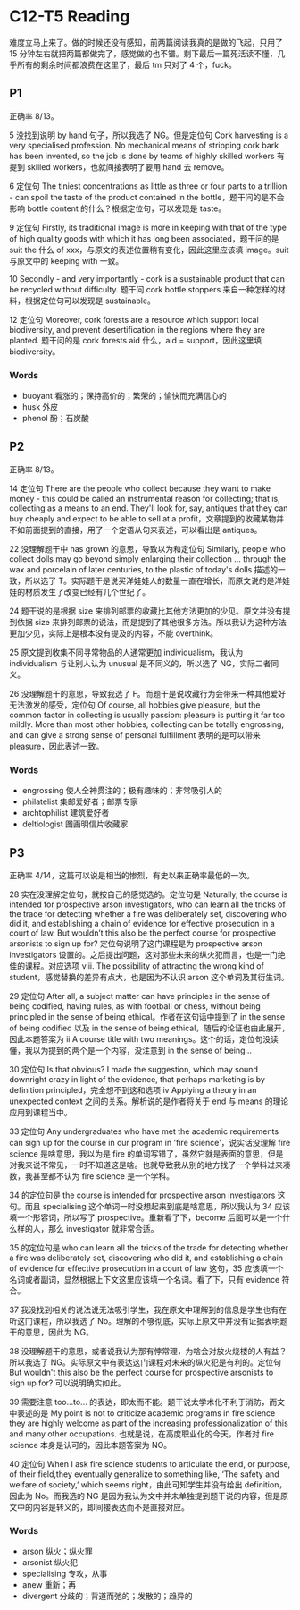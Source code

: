# C12-T5 Reading

难度立马上来了。做的时候还没有感知，前两篇阅读我真的是做的飞起，只用了 15 分钟左右就把两篇都做完了，感觉做的也不错。剩下最后一篇死活读不懂，几乎所有的剩余时间都浪费在这里了，最后 tm 只对了 4 个，fuck。

## P1

正确率 8/13。

5 没找到说明 by hand 句子，所以我选了 NG。但是定位句 Cork harvesting is a very specialised profession. No mechanical means of stripping cork bark has been invented, so the job is done by teams of highly skilled workers 有提到 skilled workers，也就间接表明了要用 hand 去 remove。

6 定位句 The tiniest concentrations as little as three or four parts to a trillion - can spoil the taste of the product contained in the bottle，题干问的是不会影响 bottle content 的什么？根据定位句，可以发现是 taste。

9 定位句 Firstly, its traditional image is more in keeping with that of the type of high quality goods with which it has long been associated，题干问的是 suit the 什么 of xxx，与原文的表述位置稍有变化，因此这里应该填 image。suit 与原文中的 keeping with 一致。

10 Secondly - and very importantly - cork is a sustainable product that can be recycled without difficulty. 题干问 cork bottle stoppers 来自一种怎样的材料，根据定位句可以发现是 sustainable。

12 定位句 Moreover, cork forests are a resource which support local biodiversity, and prevent desertification in the regions where they are planted. 题干问的是 cork forests aid 什么，aid = support，因此这里填 biodiversity。

### Words

- buoyant 看涨的；保持高价的；繁荣的；愉快而充满信心的
- husk 外皮
- phenol 酚；石炭酸

## P2

正确率 8/13。

14 定位句 There are the people who collect because they want to make money - this could be called an instrumental reason for collecting; that is, collecting as a means  to an end. They'll look for, say, antiques that they can buy cheaply and expect to be able to sell at a profit，文章提到的收藏某物并不如前面提到的直接，用了一个定语从句来表述，可以看出是 antiques。

22 没理解题干中 has grown 的意思，导致以为和定位句 Similarly, people who collect dolls may go beyond simply enlarging their collection ... through the wax and porcelain of later centuries, to the plastic of today's dolls 描述的一致，所以选了 T。实际题干是说买洋娃娃人的数量一直在增长，而原文说的是洋娃娃的材质发生了改变已经有几个世纪了。

24 题干说的是根据 size 来排列邮票的收藏比其他方法更加的少见。原文并没有提到依据 size 来排列邮票的说法，而是提到了其他很多方法。所以我认为这种方法更加少见，实际上是根本没有提及的内容，不能 overthink。

25 原文提到收集不同寻常物品的人通常更加 individualism，我认为 individualism 与让别人认为 unusual 是不同义的，所以选了 NG，实际二者同义。

26 没理解题干的意思，导致我选了 F。而题干是说收藏行为会带来一种其他爱好无法激发的感受，定位句 Of course, all hobbies give pleasure, but the common factor in collecting is usually passion: pleasure is putting it far too mildly. More than most other hobbies, collecting can be totally engrossing, and can give a strong sense of personal fulfillment 表明的是可以带来 pleasure，因此表述一致。

### Words

- engrossing 使人全神贯注的；极有趣味的；非常吸引人的
- philatelist 集邮爱好者；邮票专家
- archtophilist 建筑爱好者
- deltiologist 图画明信片收藏家

## P3 

正确率 4/14，这篇可以说是相当的惨烈，有史以来正确率最低的一次。

28 实在没理解定位句，就按自己的感觉选的。定位句是 Naturally, the course is intended for prospective arson investigators, who can learn all the tricks of the trade for detecting whether a fire was deliberately set, discovering who did it, and establishing a chain of evidence for effective prosecution in a court of law. But wouldn’t this also be the perfect course for prospective arsonists to sign up for? 定位句说明了这门课程是为 prospective arson investigators 设置的。之后提出问题，这对那些未来的纵火犯而言，也是一门绝佳的课程。对应选项 viii. The possibility of attracting the wrong kind of student，感觉替换的差异有点大，也是因为不认识 arson 这个单词及其衍生词。

29 定位句 After all, a subject matter can have principles in the sense of being codified, having rules, as with football or chess, without being principled in the sense of being ethical。作者在这句话中提到了 in the sense of being codified 以及 in the sense of being ethical，随后的论证也由此展开，因此本题答案为 ii A course title with two meanings。这个的话，定位句没读懂，我以为提到的两个是一个内容，没注意到 in the sense of being...

30 定位句 Is that obvious? I made the suggestion, which may sound downright crazy in light of the evidence, that perhaps marketing is by definition principled，完全想不到这和选项 iv Applying a theory in an unexpected context 之间的关系。解析说的是作者将关于 end 与 means 的理论应用到课程当中。

33 定位句 Any undergraduates who have met the academic requirements can sign up for the course in our program in 'fire science'，说实话没理解 fire science 是啥意思，我以为是 fire 的单词写错了，虽然它就是表面的意思，但是对我来说不常见，一时不知道这是啥。也就导致我从别的地方找了一个学科过来凑数，我甚至都不认为 fire science 是一个学科。

34 的定位句是 the course is intended for prospective arson investigators 这句。而且 specialising 这个单词一时没想起来到底是啥意思，所以我认为 34 应该填一个形容词，所以写了 prospective。重新看了下，become 后面可以是一个什么样的人，那么 investigator 就非常合适。

35 的定位句是 who can learn all the tricks of the trade for detecting whether a fire was deliberately set, discovering who did it, and establishing a chain of evidence for effective prosecution in a court of law 这句，35 应该填一个名词或者副词，显然根据上下文这里应该填一个名词。看了下，只有 evidence 符合。

37 我没找到相关的说法说无法吸引学生，我在原文中理解到的信息是学生也有在听这门课程，所以我选了 No。理解的不够彻底，实际上原文中并没有证据表明题干的意思，因此为 NG。

38 没理解题干的意思，或者说我认为那有悖常理，为啥会对放火烧楼的人有益？所以我选了 NG。实际原文中有表达这门课程对未来的纵火犯是有利的。定位句 But wouldn't this also be the perfect course for prospective arsonists to sign up for? 可以说明确实如此。

39 需要注意 too...to... 的表达，即太而不能。题干说太学术化不利于消防，而文中表述的是 My point is not to criticize academic programs in fire science they are highly welcome as part of the increasing professionalization of this and many other occupations. 也就是说，在高度职业化的今天，作者对 fire science 本身是认可的，因此本题答案为 NO。

40 定位句 When I ask fire science students to articulate the end, or purpose, of their field,they eventually generalize to something like, ‘The safety and welfare of society,’ which seems right，由此可知学生并没有给出 definition，因此为 No。而我选的 NG 是因为我认为文中并未单独提到题干说的内容，但是原文中的内容是转义的，即间接表达而不是直接对应。

### Words

- arson 纵火；纵火罪
- arsonist 纵火犯
- specialising 专攻，从事
- anew 重新；再
- divergent 分歧的；背道而弛的；发散的；趋异的
